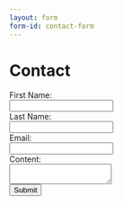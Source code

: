 ```yaml
---
layout: form
form-id: contact-form
---
```


Contact
=======

<form id="contact-form" method="post" action="https://us-central1-winged-comfort-298422.cloudfunctions.net/contact-form">
  <!-- <input type="hidden" id="g-recaptcha-response" name="g-recaptcha-response"> -->
  <!-- <input type="hidden" name="action" value="validate_captcha"> -->
  <label for="fname">First Name:</label><br>
  <input type="text" id="fname" name="fname"><br>
  <label for="lname">Last Name:</label><br>
  <input type="text" id="lname" name="lname"><br>
  <label for="email">Email:</label><br>
  <input type="text" id="email" name="email"><br>
  <label for="content">Content:</label><br>
  <textarea name="content"></textarea><br>
  <button>Submit</button>
  <!-- <button class="g-recaptcha" -->
  <!--         data-sitekey="6LetGwQaAAAAAHWY2Wuv469KoCvz_Fn0pm868xfe" -->
  <!--         data-callback='onSubmit' -->
  <!--         data-action='submit'>Submit</button> -->
</form>
